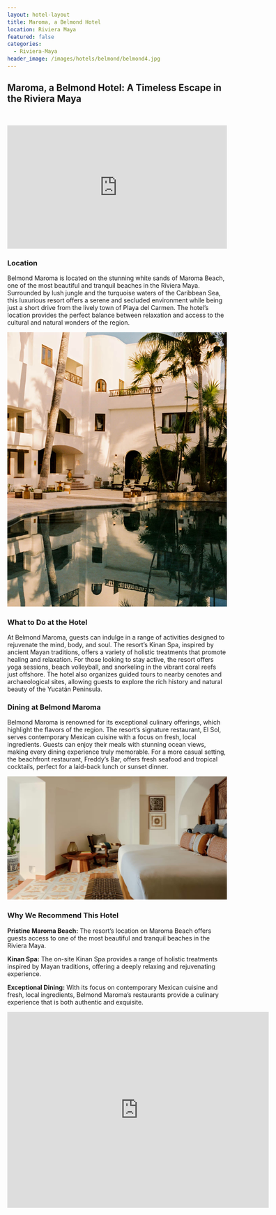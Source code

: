 ```yaml
---
layout: hotel-layout
title: Maroma, a Belmond Hotel
location: Riviera Maya
featured: false
categories:
  - Riviera-Maya
header_image: /images/hotels/belmond/belmond4.jpg
---
```

## Maroma, a Belmond Hotel: A Timeless Escape in the Riviera Maya

&nbsp;

<style>.embed-container { position: relative; padding-bottom: 56.25%; height: 0; overflow: hidden; max-width: 100%; } .embed-container iframe, .embed-container object, .embed-container embed { position: absolute; top: 0; left: 0; width: 100%; height: 100%; }</style>

<div class="embed-container"><iframe src="https://www.youtube.com/embed/tgD52aO6cM8" frameborder="0" allowfullscreen=""></iframe></div>

### Location

Belmond Maroma is located on the stunning white sands of Maroma Beach, one of the most beautiful and tranquil beaches in the Riviera Maya. Surrounded by lush jungle and the turquoise waters of the Caribbean Sea, this luxurious resort offers a serene and secluded environment while being just a short drive from the lively town of Playa del Carmen. The hotel’s location provides the perfect balance between relaxation and access to the cultural and natural wonders of the region.

![](/images/hotels/belmond/belmond5.jpg)

### What to Do at the Hotel

At Belmond Maroma, guests can indulge in a range of activities designed to rejuvenate the mind, body, and soul. The resort’s Kinan Spa, inspired by ancient Mayan traditions, offers a variety of holistic treatments that promote healing and relaxation. For those looking to stay active, the resort offers yoga sessions, beach volleyball, and snorkeling in the vibrant coral reefs just offshore. The hotel also organizes guided tours to nearby cenotes and archaeological sites, allowing guests to explore the rich history and natural beauty of the Yucatán Peninsula.

### Dining at Belmond Maroma

Belmond Maroma is renowned for its exceptional culinary offerings, which highlight the flavors of the region. The resort’s signature restaurant, El Sol, serves contemporary Mexican cuisine with a focus on fresh, local ingredients. Guests can enjoy their meals with stunning ocean views, making every dining experience truly memorable. For a more casual setting, the beachfront restaurant, Freddy’s Bar, offers fresh seafood and tropical cocktails, perfect for a laid-back lunch or sunset dinner.

![](/images/hotels/belmond/belmond2.jpg)

### Why We Recommend This Hotel

**Pristine Maroma Beach:** The resort’s location on Maroma Beach offers guests access to one of the most beautiful and tranquil beaches in the Riviera Maya.&nbsp;

**Kinan Spa:** The on-site Kinan Spa provides a range of holistic treatments inspired by Mayan traditions, offering a deeply relaxing and rejuvenating experience.&nbsp;

**Exceptional Dining:** With its focus on contemporary Mexican cuisine and fresh, local ingredients, Belmond Maroma’s restaurants provide a culinary experience that is both authentic and exquisite.

<div class='map-container center'>

<iframe src="https://www.google.com/maps/embed?pb=!1m18!1m12!1m3!1d3731.260779933968!2d-86.96833218876093!3d20.74022169754563!2m3!1f0!2f0!3f0!3m2!1i1024!2i768!4f13.1!3m3!1m2!1s0x869bb7fbe5f10ebb%3A0xc53b33bd764641ae!2sMaroma%2C%20A%20Belmond%20Hotel%2C%20Riviera%20Maya!5e0!3m2!1ses!2smx!4v1723603111861!5m2!1ses!2smx" width="600" height="450" style="border:0;" allowfullscreen="" loading="lazy" referrerpolicy="no-referrer-when-downgrade"></iframe>

</div>

&nbsp;


